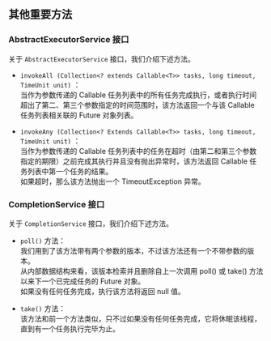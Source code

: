 ## 其他重要方法
### AbstractExecutorService 接口
关于 `AbstractExecutorService` 接口，我们介绍下述方法。
-	`invokeAll (Collection<? extends Callable<T>> tasks, long timeout, TimeUnit unit)` ：  
当作为参数传递的 Callable 任务列表中的所有任务完成执行，或者执行时间超出了第二、第三个参数指定的时间范围时，该方法返回一个与该 Callable 任务列表相关联的 Future 对象列表。  

-	`invokeAny (Collection<? Extends Callable<T>> tasks, long timeout, TimeUnit unit)` ：  
当作为参数传递的 Callable 任务列表中的任务在超时（由第二和第三个参数指定的期限）之前完成其执行并且没有抛出异常时，该方法返回 Callable 任务列表中第一个任务的结果。  
如果超时，那么该方法抛出一个 TimeoutException 异常。

### CompletionService 接口
关于 `CompletionService` 接口，我们介绍下述方法。
-	`poll()` 方法：  
我们用到了该方法带有两个参数的版本，不过该方法还有一个不带参数的版本。  
从内部数据结构来看，该版本检索并且删除自上一次调用 poll() 或 take() 方法以来下一个已完成任务的 Future 对象。  
如果没有任何任务完成，执行该方法将返回 null 值。

-	`take()` 方法：  
该方法和前一个方法类似，只不过如果没有任何任务完成，它将休眠该线程，直到有一个任务执行完毕为止。
